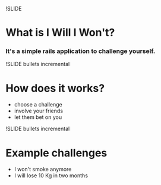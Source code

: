!SLIDE

# What is I Will I Won't?
### It's a simple rails application to challenge yourself.

!SLIDE bullets incremental

# How does it works?
* choose a challenge
* involve your friends
* let them bet on you

!SLIDE bullets incremental

# Example challenges
* I won't smoke anymore
* I will lose 10 Kg in two months